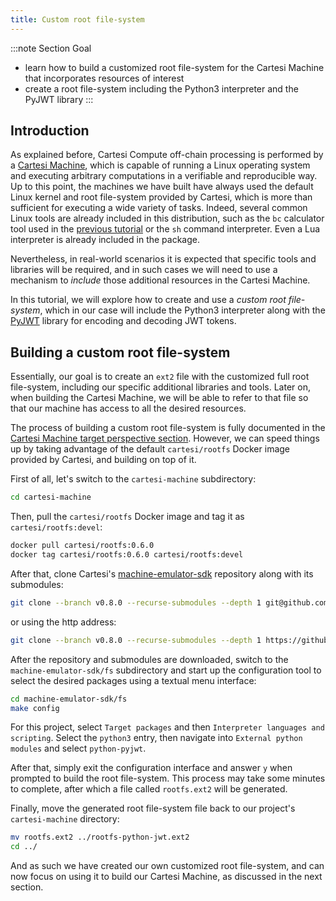 ```yaml
---
title: Custom root file-system
---
```


:::note Section Goal
- learn how to build a customized root file-system for the Cartesi Machine that incorporates resources of interest
- create a root file-system including the Python3 interpreter and the PyJWT library
:::

## Introduction

As explained before, Cartesi Compute off-chain processing is performed by a [Cartesi Machine](/machine/intro), which is capable of running a Linux operating system and executing arbitrary computations in a verifiable and reproducible way. Up to this point, the machines we have built have always used the default Linux kernel and root file-system provided by Cartesi, which is more than sufficient for executing a wide variety of tasks. Indeed, several common Linux tools are already included in this distribution, such as the `bc` calculator tool used in the [previous tutorial](../calculator/create-project.md) or the `sh` command interpreter. Even a Lua interpreter is already included in the package.

Nevertheless, in real-world scenarios it is expected that specific tools and libraries will be required, and in such cases we will need to use a mechanism to *include* those additional resources in the Cartesi Machine.

In this tutorial, we will explore how to create and use a *custom root file-system*, which in our case will include the Python3 interpreter along with the [PyJWT](https://pyjwt.readthedocs.io/en/stable/) library for encoding and decoding JWT tokens.


## Building a custom root file-system

Essentially, our goal is to create an `ext2` file with the customized full root file-system, including our specific additional libraries and tools. Later on, when building the Cartesi Machine, we will be able to refer to that file so that our machine has access to all the desired resources.

The process of building a custom root file-system is fully documented in the [Cartesi Machine target perspective section](/machine/target/linux#the-root-file-system). However, we can speed things up by taking advantage of the default `cartesi/rootfs` Docker image provided by Cartesi, and building on top of it.

First of all, let's switch to the `cartesi-machine` subdirectory:

```bash
cd cartesi-machine
```

Then, pull the `cartesi/rootfs` Docker image and tag it as `cartesi/rootfs:devel`:

```bash
docker pull cartesi/rootfs:0.6.0
docker tag cartesi/rootfs:0.6.0 cartesi/rootfs:devel
```

After that, clone Cartesi's [machine-emulator-sdk](https://github.com/cartesi/machine-emulator-sdk) repository along with its submodules:

```bash
git clone --branch v0.8.0 --recurse-submodules --depth 1 git@github.com:cartesi/machine-emulator-sdk.git
```
or using the http address:
```bash
git clone --branch v0.8.0 --recurse-submodules --depth 1 https://github.com/cartesi/machine-emulator-sdk.git
```

After the repository and submodules are downloaded, switch to the `machine-emulator-sdk/fs` subdirectory and start up the configuration tool to select the desired packages using a textual menu interface:

```bash
cd machine-emulator-sdk/fs
make config
```

For this project, select `Target packages` and then `Interpreter languages and scripting`. Select the `python3` entry, then navigate into `External python modules` and select `python-pyjwt`.

After that, simply exit the configuration interface and answer `y` when prompted to build the root file-system. This process may take some minutes to complete, after which a file called `rootfs.ext2` will be generated.

Finally, move the generated root file-system file back to our project's `cartesi-machine` directory:

```bash
mv rootfs.ext2 ../rootfs-python-jwt.ext2
cd ../
```

And as such we have created our own customized root file-system, and can now focus on using it to build our Cartesi Machine, as discussed in the next section.
